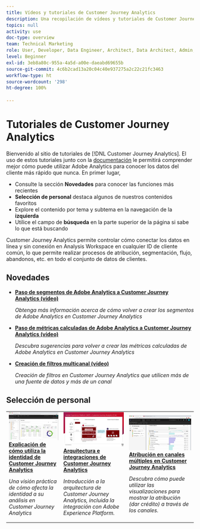 ```yaml
---
title: Vídeos y tutoriales de Customer Journey Analytics
description: Una recopilación de vídeos y tutoriales de Customer Journey Analytics de Adobe.
topics: null
activity: use
doc-type: overview
team: Technical Marketing
role: User, Developer, Data Engineer, Architect, Data Architect, Admin, Leader
level: Beginner
exl-id: 3eb8a80c-955a-4a5d-a00e-daeabd69655b
source-git-commit: 4c6b2cad13a20c04c40e937275a2c22c21fc3463
workflow-type: ht
source-wordcount: '298'
ht-degree: 100%

---
```


# Tutoriales de Customer Journey Analytics

Bienvenido al sitio de tutoriales de [!DNL Customer Journey Analytics].  El uso de estos tutoriales junto con la [documentación](https://experienceleague.adobe.com/docs/analytics-platform/using/cja-landing.html?lang=es) le permitirá comprender mejor cómo puede utilizar Adobe Analytics para conocer los datos del cliente más rápido que nunca.  En primer lugar,

* Consulte la sección **Novedades** para conocer las funciones más recientes
* **Selección de personal** destaca algunos de nuestros contenidos favoritos
* Explore el contenido por tema y subtema en la navegación de la **izquierda**
* Utilice el campo de **búsqueda** en la parte superior de la página si sabe lo que está buscando

Customer Journey Analytics permite controlar cómo conectar los datos en línea y sin conexión en Analysis Workspace en cualquier ID de cliente común, lo que permite realizar procesos de atribución, segmentación, flujo, abandonos, etc. en todo el conjunto de datos de clientes.

<div id="whats-new-section">

## Novedades

* **[Paso de segmentos de Adobe Analytics a Customer Journey Analytics (vídeo)](components/filters/moving-adobe-analytics-segments-to-customer-journey-analytics.md)**

   *Obtenga más información acerca de cómo volver a crear los segmentos de Adobe Analytics en Customer Journey Analytics*

* **[Paso de métricas calculadas de Adobe Analytics a Customer Journey Analytics (vídeo)](components/calc-metrics/moving-your-calculated-metrics-from-adobe-analytics-to-customer-journey-analytics.md)**

   *Descubra sugerencias para volver a crear las métricas calculadas de Adobe Analytics en Customer Journey Analytics*

* **[Creación de filtros multicanal (vídeo)](components/filters/creating-cross-channel-filters-in-customer-journey-analytics.md)**

   *Creación de filtros en Customer Journey Analytics que utilicen más de una fuente de datos y más de un canal*

</div>

<div id="recs-overview-body-1"></div>
<div id="recs-overview-body-2"></div>
<div id="recs-overview-body-3"></div>
<div id="recs-overview-body-4"></div>
<div id="recs-overview-body-5"></div>
<div id="recs-overview-body-6"></div>

<div id="staff-picks-section">

## Selección de personal

<table>
<tr>
  <td>
    <a href="visitor-id/understanding-how-customer-journey-analytics-uses-identity.md">
      <img alt="Explicación de cómo utiliza CJA la identidad" src="assets/30750.jpg" />
    </a>
    <div>
      <a href="visitor-id/understanding-how-customer-journey-analytics-uses-identity.md">
    <strong>Explicación de cómo utiliza la identidad de Customer Journey Analytics</strong>
    </a>
    </div>
    <p>
    <em>Una visión práctica de cómo afecta la identidad a su análisis en Customer Journey Analytics</em>
    <p>
  </td>
   <td>
    <a href="architecture/architecture-and-integrations-of-cja.md">
      <img alt="Arquitectura e integraciones de Customer Journey Analytics" src="assets/32483.jpg" />
    </a>
    <div>
      <a href="architecture/architecture-and-integrations-of-cja.md">
    <strong>Arquitectura e integraciones de Customer Journey Analytics</strong>
    </a>
    </div>
    <p>
    <em>Introducción a la arquitectura de Customer Journey Analytics, incluida la integración con Adobe Experience Platform.</em>
    <p>
  </td>
  <td>
    <a href="visualizations/cross-channel-attribution-in-customer-journey-analytics.md">
      <img alt="Atribución en canales múltiples en Customer Journey Analytics" src="assets/31772.jpg" />
    </a>
    <div>
      <a href="visualizations/cross-channel-attribution-in-customer-journey-analytics.md">
    <strong>Atribución en canales múltiples en Customer Journey Analytics</strong>
    </a>
    </div>
    <p>
    <em>Descubra cómo puede utilizar las visualizaciones para mostrar la atribución (dar crédito) a través de los canales. </em>
    <p>
  </td>
</tr>
</table>
</div>

